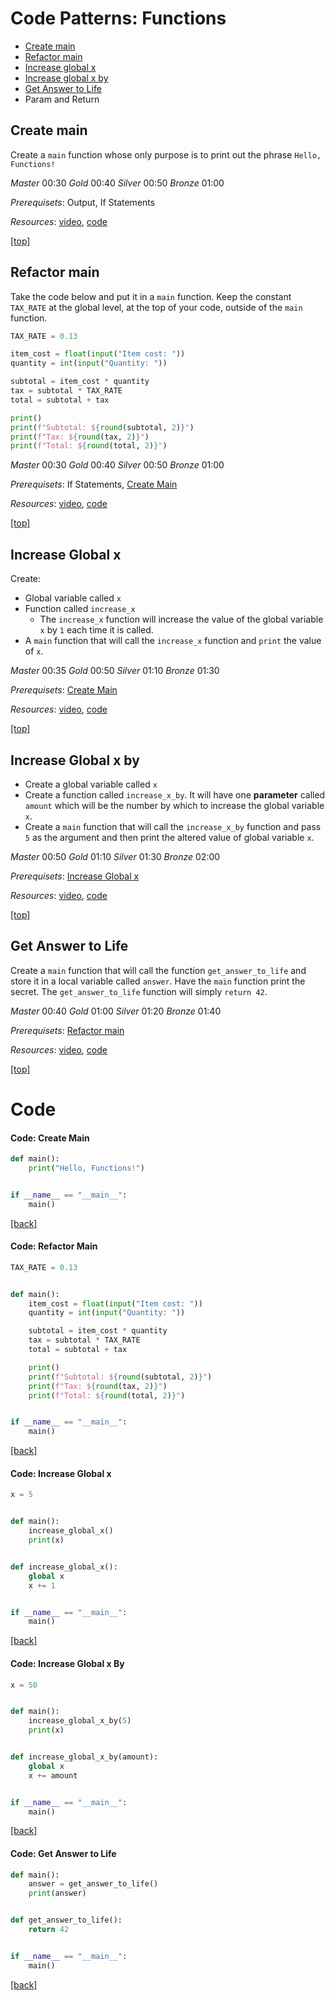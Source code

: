# Code Patterns: Functions
- [Create main](#create-main)
- [Refactor main](#refactor-main)
- [Increase global x](#increase-global-x)
- [Increase global x by](#increase-global-x-by)
- [Get Answer to Life](#get-answer-to-life)
- Param and Return

## Create main
Create a `main` function whose only purpose is to print out the phrase `Hello, Functions!`

*Master*  00:30
*Gold*    00:40
*Silver*  00:50
*Bronze*  01:00

*Prerequisets*:
Output,
If Statements

*Resources*: [video](), [code](#code:-create-main)

[[top]](#)

## Refactor main
Take the code below and put it in a `main` function. Keep the constant `TAX_RATE` at the global level, at the top of your code, outside of the `main` function.

```python
TAX_RATE = 0.13 

item_cost = float(input("Item cost: "))
quantity = int(input("Quantity: "))

subtotal = item_cost * quantity
tax = subtotal * TAX_RATE
total = subtotal + tax

print()
print(f"Subtotal: ${round(subtotal, 2)}")
print(f"Tax: ${round(tax, 2)}")
print(f"Total: ${round(total, 2)}")
```

*Master*  00:30
*Gold*    00:40
*Silver*  00:50
*Bronze*  01:00

*Prerequisets*:
If Statements,
[Create Main](#create-main)

*Resources*: [video](), [code](#code:-refactor-main)

[[top]](#)

## Increase Global x
Create:
- Global variable called `x`
- Function called `increase_x`
    - The `increase_x` function will increase the value of the global variable `x` by `1` each time it is called.
- A `main` function that will call the `increase_x` function and `print` the value of `x`.

*Master*  00:35
*Gold*    00:50
*Silver*  01:10
*Bronze*  01:30

*Prerequisets*:
[Create Main](#create-main)

*Resources*: [video](), [code](#code:-increase-global-x)

[[top]](#)


## Increase Global x by
- Create a global variable called `x`
- Create a function called `increase_x_by`. It will have one **parameter** called `amount` which will be the number by which to increase the global variable `x`.
- Create a `main` function that will call the `increase_x_by` function and pass `5` as the argument and then print the altered value of global variable `x`.

*Master*  00:50
*Gold*    01:10
*Silver*  01:30
*Bronze*  02:00

*Prerequisets*:
[Increase Global x](#increase-global-x)

*Resources*: [video](), [code](#code:-increase-global-x-by)

[[top]](#)

## Get Answer to Life
Create a `main` function that will call the function `get_answer_to_life` and store it in a local variable called `answer`. Have the `main` function print the secret. The `get_answer_to_life` function will simply `return 42`.

*Master*  00:40
*Gold*    01:00
*Silver*  01:20
*Bronze*  01:40

*Prerequisets*:
[Refactor main](#refactor-main)

*Resources*: [video](), [code](#code:-get-answer-to-life)

[[top]](#)


# Code
#### Code: Create Main
```python
def main():
    print("Hello, Functions!")


if __name__ == "__main__":
    main()
```
[[back]](#create-main)


#### Code: Refactor Main
```python
TAX_RATE = 0.13 


def main():
    item_cost = float(input("Item cost: "))
    quantity = int(input("Quantity: "))

    subtotal = item_cost * quantity
    tax = subtotal * TAX_RATE
    total = subtotal + tax

    print()
    print(f"Subtotal: ${round(subtotal, 2)}")
    print(f"Tax: ${round(tax, 2)}")
    print(f"Total: ${round(total, 2)}")


if __name__ == "__main__":
    main()
```
[[back]](#refactor-main)


#### Code: Increase Global x
```python
x = 5


def main():
    increase_global_x()
    print(x)


def increase_global_x():
    global x
    x += 1


if __name__ == "__main__":
    main()
```
[[back]](#increase-global-x)


#### Code: Increase Global x By
```python
x = 50


def main():
    increase_global_x_by(5)
    print(x)


def increase_global_x_by(amount):
    global x
    x += amount


if __name__ == "__main__":
    main()
```
[[back]](#increase-global-x-by)


#### Code: Get Answer to Life
```python
def main():
    answer = get_answer_to_life()
    print(answer)


def get_answer_to_life():
    return 42


if __name__ == "__main__":
    main()
```
[[back]](#get-answer-to-life)